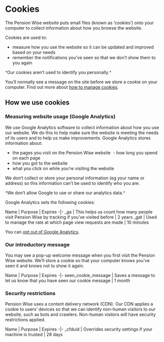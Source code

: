 # Cookies

The Pension Wise website puts small files (known as ‘cookies’) onto your computer to collect information about how you browse the website.

Cookies are used to:

- measure how you use the website so it can be updated and improved based on your needs
- remember the notifications you’ve seen so that we don’t show them to you again

^Our cookies aren’t used to identify you personally.^

You’ll normally see a message on the site before we store a cookie on your computer.
Find out more about [how to manage cookies](http://www.aboutcookies.org).

## How we use cookies

### Measuring website usage (Google Analytics)

We use Google Analytics software to collect information about how you use our website. We do this to help make sure the website is meeting the needs of its users and to help us make improvements.
Google Analytics stores information about:

- the pages you visit on the Pension Wise website  - how long you spend on each page 
- how you got to the website  
- what you click on while you’re visiting the website

We don’t collect or store your personal information (eg your name or address) so this information can’t be used to identify who you are.

^We don’t allow Google to use or share our analytics data.^

Google Analytics sets the following cookies:

Name | Purpose | Expires
-|-
_ga | This helps us count how many people visit Pension Wise by tracking if you’ve visited before | 2 years
_gat | Used to manage the rate at which page view requests are made | 10 minutes

You can [opt out of Google Analytics](https://tools.google.com/dlpage/gaoptout).

### Our introductory message

You may see a pop-up welcome message when you first visit the Pension Wise website. We’ll store a cookie so that your computer knows you’ve seen it and knows not to show it again.

Name | Purpose | Expires
-|-
seen_cookie_message | Saves a message to let us know that you have seen our cookie message | 1 month

### Security restrictions

Pension Wise uses a content delivery network (CDN). Our CDN applies a cookie to users’ devices so that we can identify non-human visitors to our website, such as bots and crawlers. Non-human visitors will have security restrictions applied.

Name | Purpose | Expires
-|-
_cfduid | Overrides security settings if your machine is trusted | 28 days
